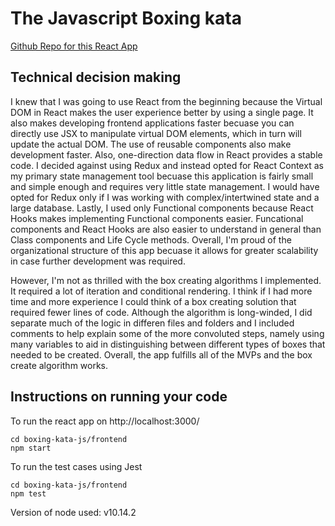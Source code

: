 The Javascript Boxing kata
=================
[Github Repo for this React App](https://github.com/JosephASandoval/boxing-kata-js)

Technical decision making
------------

I knew that I was going to use React from the beginning because the Virtual DOM in React makes the user experience better by using a single page. It also makes developing frontend applications faster becuase you can directly use JSX to manipulate virtual DOM elements, which in turn will update the actual DOM. The use of reusable components also make development faster. Also, one-direction data flow in React provides a stable code. I decided against using Redux and instead opted for React Context as my primary state management tool becuase this application is fairly small and simple enough and requires very little state management. I would have opted for Redux only if I was working with complex/intertwined state and a large database. Lastly, I used only Functional components because React Hooks makes implementing Functional components easier. Funcational components and React Hooks are also easier to understand in general than Class components and Life Cycle methods. Overall, I'm proud of the organizational structure of this app becuase it allows for greater scalability in case further development was required.

However, I'm not as thrilled with the box creating algorithms I implemented. It required a lot of iteration and conditional rendering. I think if I had more time and more experience I could think of a box creating solution that required fewer lines of code. Although the algorithm is long-winded, I did separate much of the logic in differen files and folders and I included comments to help explain some of the more convoluted steps, namely using many variables to aid in distinguishing between different types of boxes that needed to be created. Overall, the app fulfills all of the MVPs and the box create algorithm works.

Instructions on running your code
------------

To run the react app on http://localhost:3000/
```
cd boxing-kata-js/frontend
npm start
```

To run the test cases using Jest
```
cd boxing-kata-js/frontend
npm test
```

Version of node used: v10.14.2